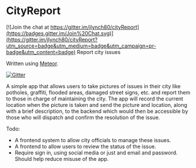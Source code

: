 # CityReport

[![Join the chat at https://gitter.im/jlynch80/cityReport](https://badges.gitter.im/Join%20Chat.svg)](https://gitter.im/jlynch80/cityReport?utm_source=badge&utm_medium=badge&utm_campaign=pr-badge&utm_content=badge)
Report city issues

Written using [Meteor](http://www.meteor.com).

[![Gitter](https://badges.gitter.im/Join%20Chat.svg)](https://gitter.im/jlynch80/cityReport?utm_source=badge&utm_medium=badge&utm_campaign=pr-badge)

A simple app that allows users to take pictures of issues in their city like potholes, graffiti, flooded areas, damaged street signs, etc. and report them to those in charge of maintaining the city. The app will record the current location when the picture is taken and send the picture and location, along with a brief description, to the backend which would then be accessible by those who will dispatch and confirm the resolution of the issue. 

Todo:
* A frontend system to allow city officials to manage these issues.
* A frontend to allow users to review the status of the issue.  
* Require sign in, using social media or just and email and password. Should help reduce misuse of the app.
